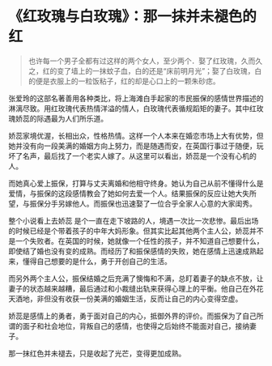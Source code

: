 # 《红玫瑰与白玫瑰》：那一抹并未褪色的红


>也许每一个男子全都有过这样的两个女人，至少两个．娶了红玫瑰，久而久之，红的变了墙上的一抹蚊子血，白的还是“床前明月光”；娶了白玫瑰，白的便是衣服上的一粒饭粘子，红的却是心口上的一颗朱砂痣。

张爱玲的这部名著善用各种类比，将上海滩白手起家的市民振保的感情世界描述的淋漓尽致。用红玫瑰代表热情洋溢的情人，白玫瑰代表循规蹈矩的妻子。其中红玫瑰娇蕊的际遇最为人们所乐道。

娇蕊家境优渥，长相出众，性格热情。这样一个人本来在婚恋市场上大有优势，但她并没有向一段美满的婚姻方向上努力，而是随遇而安，在英国行事过于随便，玩坏了名声，最后找了一个老实人嫁了。从这里可以看出，娇蕊是一个没有心机的人。

而她真心爱上振保，打算与丈夫离婚和他相守终身。她认为自己从前不懂得什么是爱情，与振保的这段感情教会了她如何去爱一个人。结果振保的反应让她大失所望，与振保分手另嫁他人。而振保也迅速娶了一位合乎全家人心意的大家闺秀。

整个小说看上去娇蕊 是个一直在走下坡路的人，境遇一次比一次悲惨。最后出场的时候已经是个带着孩子的中年大妈形象。但其实比起其他两个主人公，娇蕊并不是一个失败者。在英国的时候，她就像一个任性的孩子，并不知道自己想要什么，即使结了婚也没有变的成熟。而经历了和振保感情的失败，她在感情上迅速成熟起来，懂得自己想要的是什么，勇于开创自己的生活。

而另外两个主人公，振保结婚之后充满了懊悔和不满，总盯着妻子的缺点不放，让妻子的状态越来越糟，最后通过和小裁缝出轨来获得心理上的平衡。他自己在外花天酒地，非但没有收获一份美满的婚姻生活，反而让自己的内心变得空虚。

娇蕊是感情上的勇者，勇于面对自己的内心，抵御外界的评价。而振保为了自己所谓的面子和社会地位，背叛自己的感情，也使得之后始终不能面对自己，接纳妻子。

那一抹红色并未褪去，只是收起了光芒，变得更加成熟。

